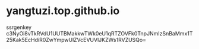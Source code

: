 # yangtuzi.top.github.io
ssrgenkey
c3NyOi8vTkRVdU1UUTBMakkwTWk0eU1qRTZOVFk0TnpJNmIzSnBaMmx1T25Kak5EcHdiR0ZwYmpwUlZVcEVUVlJKZWs1RVZUSQo=
